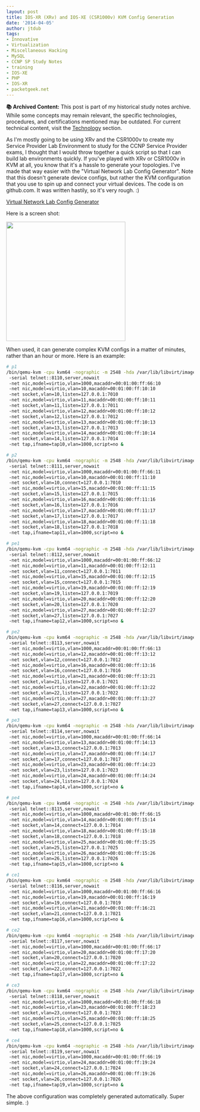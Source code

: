 ```yaml
---
layout: post
title: IOS-XR (XRv) and IOS-XE (CSR1000v) KVM Config Generation
date: '2014-04-05'
author: jtdub
tags:
- Innovative
- Virtualization
- Miscellaneous Hacking
- MySQL
- CCNP SP Study Notes
- training
- IOS-XE
- PHP
- IOS-XR
- packetgeek.net
---
```



<div class="alert alert-warning" role="alert">
  <strong>📚 Archived Content:</strong> This post is part of my historical study notes archive. While some concepts may remain relevant, the specific technologies, procedures, and certifications mentioned may be outdated. For current technical content, visit the <a href="/technology/" class="alert-link">Technology</a> section.
</div>

As I'm mostly going to be using XRv and the CSR1000v to create my Service Provider Lab Environment to study for the CCNP Service Provider exams, I thought that I would throw together a quick script so that I can build lab environments quickly. If you've played with XRv or CSR1000v in KVM at all, you know that it's a hassle to generate your topologies. I've made that way easier with the "Virtual Network Lab Config Generator". Note that this doesn't generate device configs, but rather the KVM configuration that you use to spin up and connect your virtual devices. The code is on github.com. It was written hastily, so it's very rough. :)

[Virtual Network Lab Config Generator](https://github.com/jtdub/vnlcg)

Here is a screen shot:

<img src="https://imagedelivery.net/KfNXtSV3XH0tLyWKv3PbRw/a44fc1e7-5743-4b94-d3f9-d4c37292b400/public" width="320"/>

When used, it can generate complex KVM configs in a matter of minutes, rather than an hour or more. Here is an example:

```bash
# p1
/bin/qemu-kvm -cpu kvm64 -nographic -m 2548 -hda /var/lib/libvirt/images/p1-xr.raw 
 -serial telnet::8110,server,nowait 
 -net nic,model=virtio,vlan=1000,macaddr=00:01:00:ff:66:10 
 -net nic,model=virtio,vlan=10,macaddr=00:01:00:ff:10:10 
 -net socket,vlan=10,listen=127.0.0.1:7010 
 -net nic,model=virtio,vlan=11,macaddr=00:01:00:ff:10:11 
 -net socket,vlan=11,listen=127.0.0.1:7011 
 -net nic,model=virtio,vlan=12,macaddr=00:01:00:ff:10:12 
 -net socket,vlan=12,listen=127.0.0.1:7012 
 -net nic,model=virtio,vlan=13,macaddr=00:01:00:ff:10:13 
 -net socket,vlan=13,listen=127.0.0.1:7013 
 -net nic,model=virtio,vlan=14,macaddr=00:01:00:ff:10:14 
 -net socket,vlan=14,listen=127.0.0.1:7014 
 -net tap,ifname=tap10,vlan=1000,script=no &

# p2
/bin/qemu-kvm -cpu kvm64 -nographic -m 2548 -hda /var/lib/libvirt/images/p2-xr.raw 
 -serial telnet::8111,server,nowait 
 -net nic,model=virtio,vlan=1000,macaddr=00:01:00:ff:66:11 
 -net nic,model=virtio,vlan=10,macaddr=00:01:00:ff:11:10 
 -net socket,vlan=10,connect=127.0.0.1:7010 
 -net nic,model=virtio,vlan=15,macaddr=00:01:00:ff:11:15 
 -net socket,vlan=15,listen=127.0.0.1:7015 
 -net nic,model=virtio,vlan=16,macaddr=00:01:00:ff:11:16 
 -net socket,vlan=16,listen=127.0.0.1:7016 
 -net nic,model=virtio,vlan=17,macaddr=00:01:00:ff:11:17 
 -net socket,vlan=17,listen=127.0.0.1:7017 
 -net nic,model=virtio,vlan=18,macaddr=00:01:00:ff:11:18 
 -net socket,vlan=18,listen=127.0.0.1:7018 
 -net tap,ifname=tap11,vlan=1000,script=no &

# pe1
/bin/qemu-kvm -cpu kvm64 -nographic -m 2548 -hda /var/lib/libvirt/images/pe1-xr.raw 
 -serial telnet::8112,server,nowait 
 -net nic,model=virtio,vlan=1000,macaddr=00:01:00:ff:66:12 
 -net nic,model=virtio,vlan=11,macaddr=00:01:00:ff:12:11 
 -net socket,vlan=11,connect=127.0.0.1:7011 
 -net nic,model=virtio,vlan=15,macaddr=00:01:00:ff:12:15 
 -net socket,vlan=15,connect=127.0.0.1:7015 
 -net nic,model=virtio,vlan=19,macaddr=00:01:00:ff:12:19 
 -net socket,vlan=19,listen=127.0.0.1:7019 
 -net nic,model=virtio,vlan=20,macaddr=00:01:00:ff:12:20 
 -net socket,vlan=20,listen=127.0.0.1:7020 
 -net nic,model=virtio,vlan=27,macaddr=00:01:00:ff:12:27 
 -net socket,vlan=27,listen=127.0.0.1:7027 
 -net tap,ifname=tap12,vlan=1000,script=no &

# pe2
/bin/qemu-kvm -cpu kvm64 -nographic -m 2548 -hda /var/lib/libvirt/images/pe2-xr.raw 
 -serial telnet::8113,server,nowait 
 -net nic,model=virtio,vlan=1000,macaddr=00:01:00:ff:66:13 
 -net nic,model=virtio,vlan=12,macaddr=00:01:00:ff:13:12 
 -net socket,vlan=12,connect=127.0.0.1:7012 
 -net nic,model=virtio,vlan=16,macaddr=00:01:00:ff:13:16 
 -net socket,vlan=16,connect=127.0.0.1:7016 
 -net nic,model=virtio,vlan=21,macaddr=00:01:00:ff:13:21 
 -net socket,vlan=21,listen=127.0.0.1:7021 
 -net nic,model=virtio,vlan=22,macaddr=00:01:00:ff:13:22 
 -net socket,vlan=22,listen=127.0.0.1:7022 
 -net nic,model=virtio,vlan=27,macaddr=00:01:00:ff:13:27 
 -net socket,vlan=27,connect=127.0.0.1:7027 
 -net tap,ifname=tap13,vlan=1000,script=no &

# pe3
/bin/qemu-kvm -cpu kvm64 -nographic -m 2548 -hda /var/lib/libvirt/images/pe3-xe.raw 
 -serial telnet::8114,server,nowait 
 -net nic,model=virtio,vlan=1000,macaddr=00:01:00:ff:66:14 
 -net nic,model=virtio,vlan=13,macaddr=00:01:00:ff:14:13 
 -net socket,vlan=13,connect=127.0.0.1:7013 
 -net nic,model=virtio,vlan=17,macaddr=00:01:00:ff:14:17 
 -net socket,vlan=17,connect=127.0.0.1:7017 
 -net nic,model=virtio,vlan=23,macaddr=00:01:00:ff:14:23 
 -net socket,vlan=23,listen=127.0.0.1:7023 
 -net nic,model=virtio,vlan=24,macaddr=00:01:00:ff:14:24 
 -net socket,vlan=24,listen=127.0.0.1:7024 
 -net tap,ifname=tap14,vlan=1000,script=no &

# pe4
/bin/qemu-kvm -cpu kvm64 -nographic -m 2548 -hda /var/lib/libvirt/images/pe4-xe.raw 
 -serial telnet::8115,server,nowait 
 -net nic,model=virtio,vlan=1000,macaddr=00:01:00:ff:66:15 
 -net nic,model=virtio,vlan=14,macaddr=00:01:00:ff:15:14 
 -net socket,vlan=14,connect=127.0.0.1:7014 
 -net nic,model=virtio,vlan=18,macaddr=00:01:00:ff:15:18 
 -net socket,vlan=18,connect=127.0.0.1:7018 
 -net nic,model=virtio,vlan=25,macaddr=00:01:00:ff:15:25 
 -net socket,vlan=25,listen=127.0.0.1:7025 
 -net nic,model=virtio,vlan=26,macaddr=00:01:00:ff:15:26 
 -net socket,vlan=26,listen=127.0.0.1:7026 
 -net tap,ifname=tap15,vlan=1000,script=no &

# ce1
/bin/qemu-kvm -cpu kvm64 -nographic -m 2548 -hda /var/lib/libvirt/images/ce1-xe.raw 
 -serial telnet::8116,server,nowait 
 -net nic,model=virtio,vlan=1000,macaddr=00:01:00:ff:66:16 
 -net nic,model=virtio,vlan=19,macaddr=00:01:00:ff:16:19 
 -net socket,vlan=19,connect=127.0.0.1:7019 
 -net nic,model=virtio,vlan=21,macaddr=00:01:00:ff:16:21 
 -net socket,vlan=21,connect=127.0.0.1:7021 
 -net tap,ifname=tap16,vlan=1000,script=no &

# ce2
/bin/qemu-kvm -cpu kvm64 -nographic -m 2548 -hda /var/lib/libvirt/images/ce2-xe.raw 
 -serial telnet::8117,server,nowait 
 -net nic,model=virtio,vlan=1000,macaddr=00:01:00:ff:66:17 
 -net nic,model=virtio,vlan=20,macaddr=00:01:00:ff:17:20 
 -net socket,vlan=20,connect=127.0.0.1:7020 
 -net nic,model=virtio,vlan=22,macaddr=00:01:00:ff:17:22 
 -net socket,vlan=22,connect=127.0.0.1:7022 
 -net tap,ifname=tap17,vlan=1000,script=no &

# ce3
/bin/qemu-kvm -cpu kvm64 -nographic -m 2548 -hda /var/lib/libvirt/images/ce3-xr.raw 
 -serial telnet::8118,server,nowait 
 -net nic,model=virtio,vlan=1000,macaddr=00:01:00:ff:66:18 
 -net nic,model=virtio,vlan=23,macaddr=00:01:00:ff:18:23 
 -net socket,vlan=23,connect=127.0.0.1:7023 
 -net nic,model=virtio,vlan=25,macaddr=00:01:00:ff:18:25 
 -net socket,vlan=25,connect=127.0.0.1:7025 
 -net tap,ifname=tap18,vlan=1000,script=no &

# ce4
/bin/qemu-kvm -cpu kvm64 -nographic -m 2548 -hda /var/lib/libvirt/images/ce4-xr.raw 
 -serial telnet::8119,server,nowait 
 -net nic,model=virtio,vlan=1000,macaddr=00:01:00:ff:66:19 
 -net nic,model=virtio,vlan=24,macaddr=00:01:00:ff:19:24 
 -net socket,vlan=24,connect=127.0.0.1:7024 
 -net nic,model=virtio,vlan=26,macaddr=00:01:00:ff:19:26 
 -net socket,vlan=26,connect=127.0.0.1:7026 
 -net tap,ifname=tap19,vlan=1000,script=no &
```

The above configuration was completely generated automatically. Super simple. :)
